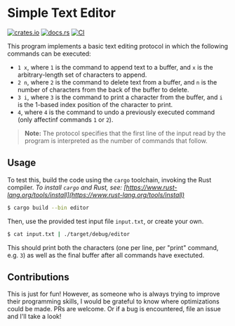 # Simple Text Editor

[![crates.io](https://img.shields.io/crates/v/simple-text-editor.svg)](https://crates.io/crates/simple-text-editor)
[![docs.rs](https://docs.rs/simple-text-editor/badge.svg)](https://docs.rs/simple-text-editor)
[![CI](https://github.com/nilslice/simple-text-editor/workflows/simple-text-editor%20CI/badge.svg)](https://github.com/nilslice/simple-text-editor/actions/)

This program implements a basic text editing protocol in which the following commands can be executed:

- `1 x`, where `1` is the command to append text to a buffer, and `x` is the arbitrary-length set of characters to append.
- `2 n`, where `2` is the command to delete text from a buffer, and `n` is the number of characters from the back of the buffer to delete.
- `3 i`, where `3` is the command to print a character from the buffer, and `i` is the 1-based index position of the character to print.
- `4`, where `4` is the command to undo a previously executed command (only affectinf commands `1` or `2`).

> **Note:** The protocol specifies that the first line of the input read by the program is interpreted as the number of commands that follow.

## Usage

To test this, build the code using the `cargo` toolchain, invoking the Rust compiler. _To install `cargo` and Rust, see: [https://www.rust-lang.org/tools/install](https://www.rust-lang.org/tools/install)_

```sh
$ cargo build --bin editor
```

Then, use the provided test input file `input.txt`, or create your own.

```sh 
$ cat input.txt | ./target/debug/editor
```

This should print both the characters (one per line, per "print" command, e.g. `3`) as well as the final buffer after all commands have exectuted.

## Contributions

This is just for fun! However, as someone who is always trying to improve their programming skills, I would be grateful to know where optimizations could be made. PRs are welcome. Or if a bug is encountered, file an issue and I'll take a look!
